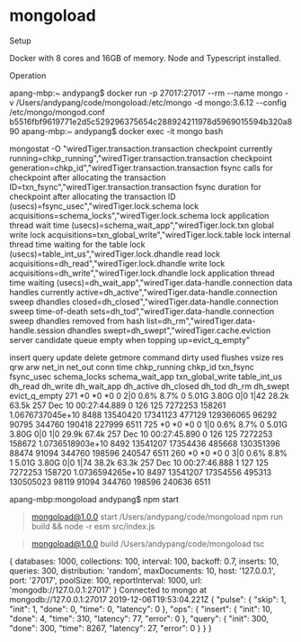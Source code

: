 # mongoload

Setup

Docker with 8 cores and 16GB of memory.
Node and Typescript installed.

Operation

apang-mbp:~ andypang$ docker run -p 27017:27017 --rm --name mongo -v /Users/andypang/code/mongoload:/etc/mongo -d mongo:3.6.12 --config /etc/mongo/mongod.conf
b5516fbf9619771e2d5c529296375654c288924211978d5969015594b320a890
apang-mbp:~ andypang$ docker exec -it mongo bash

mongostat -O "wiredTiger.transaction.transaction checkpoint currently running=chkp_running","wiredTiger.transaction.transaction checkpoint generation=chkp_id","wiredTiger.transaction.transaction fsync calls for checkpoint after allocating the transaction ID=txn_fsync","wiredTiger.transaction.transaction fsync duration for checkpoint after allocating the transaction ID (usecs)=fsync_usec","wiredTiger.lock.schema lock acquisitions=schema_locks","wiredTiger.lock.schema lock application thread wait time (usecs)=schema_wait_app","wiredTiger.lock.txn global write lock acquisitions=txn_global_write","wiredTiger.lock.table lock internal thread time waiting for the table lock (usecs)=table_int_us","wiredTiger.lock.dhandle read lock acquisitions=dh_read","wiredTiger.lock.dhandle write lock acquisitions=dh_write","wiredTiger.lock.dhandle lock application thread time waiting (usecs)=dh_wait_app","wiredTiger.data-handle.connection data handles currently active=dh_active","wiredTiger.data-handle.connection sweep dhandles closed=dh_closed","wiredTiger.data-handle.connection sweep time-of-death sets=dh_tod","wiredTiger.data-handle.connection sweep dhandles removed from hash list=dh_rm","wiredTiger.data-handle.session dhandles swept=dh_swept","wiredTiger.cache.eviction server candidate queue empty when topping up=evict_q_empty"

insert query update delete getmore command dirty used flushes vsize   res   qrw   arw net_in net_out conn                time chkp_running chkp_id txn_fsync fsync_usec schema_locks  schema_wait_app txn_global_write table_int_us  dh_read dh_write dh_wait_app dh_active dh_closed dh_tod  dh_rm dh_swept evict_q_empty
   271    *0     *0     *0       0     2|0  0.6% 8.7%       0 5.01G 3.80G 0|0 1|42  28.2k   63.5k  257 Dec 10 00:27:44.889            0     126       125    7272253       158261 1.0676737045e+10             8488     13540420 17341123   477129   129366065     96292     90795 344760 190418   227999          6511
   725    *0     *0     *0       0     1|0  0.6% 8.7%       0 5.01G 3.80G 0|0  1|0  29.9k   67.4k  257 Dec 10 00:27:45.890            0     126       125    7272253       158672 1.0736518903e+10             8492     13541207 17354436   485668   130351396     88474     91094 344760 198596   240547          6511
   260    *0     *0     *0       0     3|0  0.6% 8.8%       1 5.01G 3.80G 0|0 1|74  38.2k   63.3k  257 Dec 10 00:27:46.888            1     127       125    7272253       158720 1.0736594265e+10             8497     13541207 17354556   495313   130505023     98119     91094 344760 198596   240636          6511


apang-mbp:mongoload andypang$ npm start

> mongoload@1.0.0 start /Users/andypang/code/mongoload
> npm run build && node -r esm src/index.js


> mongoload@1.0.0 build /Users/andypang/code/mongoload
> tsc

{ databases: 1000,
  collections: 100,
  interval: 100,
  backoff: 0.7,
  inserts: 10,
  queries: 300,
  distribution: 'random',
  maxDocuments: 10,
  host: '127.0.0.1',
  port: '27017',
  poolSize: 100,
  reportInterval: 1000,
  url: 'mongodb://127.0.0.1:27017' }
Connected to mongo at mongodb://127.0.0.1:27017
2019-12-06T19:53:04.221Z
{
  "pulse": {
    "skip": 1,
    "init": 1,
    "done": 0,
    "time": 0,
    "latency": 0
  },
  "ops": {
    "insert": {
      "init": 10,
      "done": 4,
      "time": 310,
      "latency": 77,
      "error": 0
    },
    "query": {
      "init": 300,
      "done": 300,
      "time": 8267,
      "latency": 27,
      "error": 0
    }
  }
}